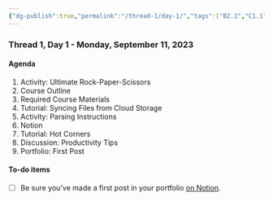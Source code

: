 ```yaml
---
{"dg-publish":true,"permalink":"/thread-1/day-1/","tags":["B2.1","C1.1","C1.2"],"dgHomeLink":true}
---
```


### Thread 1, Day 1 - Monday, September 11, 2023
#### Agenda
1. Activity: Ultimate Rock-Paper-Scissors
1. Course Outline
1. Required Course Materials
1. Tutorial: Syncing Files from Cloud Storage
1. Activity: Parsing Instructions
1. Notion
1. Tutorial: Hot Corners
1. Discussion: Productivity Tips
1. Portfolio: First Post

#### To-do items
- [ ] Be sure you've made a first post in your portfolio [on Notion](https://notion.so).